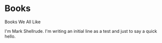 # Books
Books We All Like

I'm Mark Shellrude.  I'm writing an initial line as a test and just to say a quick hello.
